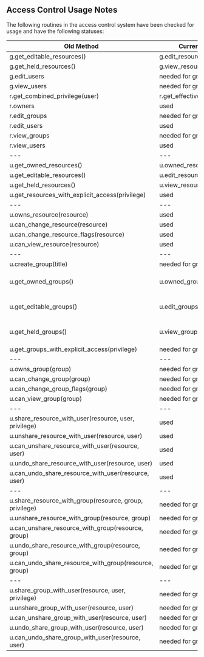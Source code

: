 Access Control Usage Notes 
--------------------------

The following routines in the access control system have been checked for
usage and have the following statuses: 

Old Method | Current Method | Status 
--- | --- | ---  
g.get_editable_resources() | g.edit_resources | used
g.get_held_resources() | g.view_resources | used
| g.edit_users | needed for groups
| g.view_users | needed for groups
r.get_combined_privilege(user) | r.get_effective_privilege(user)  | used
| r.owners | used
| r.edit_groups | needed for groups 
| r.edit_users | used
| r.view_groups | needed for groups 
| r.view_users | used
--- | --- | --- 
u.get_owned_resources() | u.owned_resources | used 
u.get_editable_resources() | u.edit_resources | used 
u.get_held_resources() | u.view_resources | used 
| u.get_resources_with_explicit_access(privilege) | used 
--- | --- | --- 
| u.owns_resource(resource)  | used 
| u.can_change_resource(resource)  | used 
| u.can_change_resource_flags(resource) | used 
| u.can_view_resource(resource)  | used 
--- | --- | --- 
| u.create_group(title) | needed for groups 
u.get_owned_groups() | u.owned_groups | needed for groups
u.get_editable_groups() | u.edit_groups | needed for groups | get_edit_groups()
u.get_held_groups() | u.view_groups | needed for groups 
| u.get_groups_with_explicit_access(privilege)  | needed for groups
--- | --- | --- 
| u.owns_group(group)  | needed for groups
| u.can_change_group(group)  | needed for groups
| u.can_change_group_flags(group) | needed for groups
| u.can_view_group(group)  | needed for groups
--- | --- | --- 
| u.share_resource_with_user(resource, user, privilege) | used
| u.unshare_resource_with_user(resource, user) | used
| u.can_unshare_resource_with_user(resource, user) | used
| u.undo_share_resource_with_user(resource, user) | used
| u.can_undo_share_resource_with_user(resource, user) | used
--- | --- | --- 
| u.share_resource_with_group(resource, group, privilege) | needed for groups
| u.unshare_resource_with_group(resource, group) | needed for groups
| u.can_unshare_resource_with_group(resource, group) | needed for groups
| u.undo_share_resource_with_group(resource, group) | needed for groups
| u.can_undo_share_resource_with_group(resource, group) | needed for groups
--- | --- | --- 
| u.share_group_with_user(resource, user, privilege) | needed for groups
| u.unshare_group_with_user(resource, user) | needed for groups
| u.can_unshare_group_with_user(resource, user) | needed for groups
| u.undo_share_group_with_user(resource, user) | needed for groups
| u.can_undo_share_group_with_user(resource, user) | needed for groups

